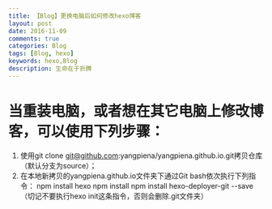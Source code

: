 ```yaml
---
title: 【Blog】更换电脑后如何修改hexo博客
layout: post
date: 2016-11-09
comments: true
categories: Blog
tags: [Blog, hexo]
keywords: hexo,Blog
description: 生命在于折腾
---
```

# 当重装电脑，或者想在其它电脑上修改博客，可以使用下列步骤：
1. 使用git clone git@github.com:yangpiena/yangpiena.github.io.git拷贝仓库（默认分支为source）；
2. 在本地新拷贝的yangpiena.github.io文件夹下通过Git bash依次执行下列指令：
	npm install hexo
	npm install 
	npm install hexo-deployer-git --save
	（切记不要执行hexo init这条指令，否则会删除.git文件夹）
<!--more-->